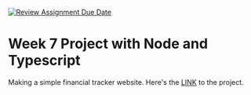 [![Review Assignment Due Date](https://classroom.github.com/assets/deadline-readme-button-24ddc0f5d75046c5622901739e7c5dd533143b0c8e959d652212380cedb1ea36.svg)](https://classroom.github.com/a/jmQFTmFT)

# Week 7 Project with Node and Typescript
Making a simple financial tracker website.
Here's the [LINK](https://incredible-valkyrie-6b0f20.netlify.app) to the project.